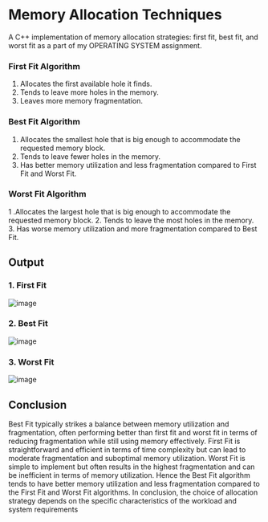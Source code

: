 # Memory Allocation Techniques
A C++ implementation of memory allocation strategies: first fit, best fit, and worst fit as a part of my OPERATING SYSTEM assignment.

### First Fit Algorithm
1. Allocates the first available hole it finds.
2. Tends to leave more holes in the memory.
3. Leaves more memory fragmentation.
### Best Fit Algorithm
1. Allocates the smallest hole that is big enough to accommodate the requested memory block.
2. Tends to leave fewer holes in the memory.
3. Has better memory utilization and less fragmentation compared to First Fit and Worst Fit.
### Worst Fit Algorithm
1 .Allocates the largest hole that is big enough to accommodate the requested memory block.
2. Tends to leave the most holes in the memory.
3. Has worse memory utilization and more fragmentation compared to Best Fit.


## Output
### 1. First Fit
![image](https://github.com/user-attachments/assets/5337965f-5108-4a33-b7f8-747fd7b2dffc)

### 2. Best Fit
![image](https://github.com/user-attachments/assets/33cdd693-f193-4c2c-9abb-8dea4059bd52)

 ### 3. Worst Fit
 ![image](https://github.com/user-attachments/assets/a1ff9b16-2c92-4ddc-ac37-de1e200070d6)

## Conclusion
Best Fit typically strikes a balance between memory utilization and fragmentation, often performing better than first fit and worst fit in terms of reducing fragmentation while still using memory effectively. First Fit is straightforward and efficient in terms of time complexity but can lead to moderate fragmentation and suboptimal memory utilization. Worst Fit is simple to implement but often results in the highest fragmentation and can be inefficient in terms of memory utilization. Hence the Best Fit algorithm tends to have better memory utilization and less fragmentation compared to the First Fit and Worst Fit algorithms.
In conclusion, the choice of allocation strategy depends on the specific characteristics of the workload and system requirements
